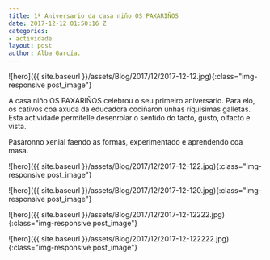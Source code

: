 ```yaml
---
title: 1º Aniversario da casa niño OS PAXARIÑOS
date: 2017-12-12 01:50:16 Z
categories:
- actividade
layout: post
author: Alba García.
---
```


![hero]({{ site.baseurl }}/assets/Blog/2017/12/2017-12-12.jpg){:class="img-responsive post_image"}
<br>

A casa niño OS PAXARIÑOS celebrou o seu primeiro aniversario. Para elo, os cativos coa axuda da educadora cociñaron unhas ríquisimas galletas. Esta actividade permítelle desenrolar o sentido do tacto, gusto, olfacto e vista.


Pasaronno xenial faendo as formas, experimentado e aprendendo coa masa.

![hero]({{ site.baseurl }}/assets/Blog/2017/12/2017-12-122.jpg){:class="img-responsive post_image"}
<br>

![hero]({{ site.baseurl }}/assets/Blog/2017/12/2017-12-120.jpg){:class="img-responsive post_image"}
<br>

![hero]({{ site.baseurl }}/assets/Blog/2017/12/2017-12-12222.jpg){:class="img-responsive post_image"}
<br>

![hero]({{ site.baseurl }}/assets/Blog/2017/12/2017-12-122222.jpg){:class="img-responsive post_image"}
<br>